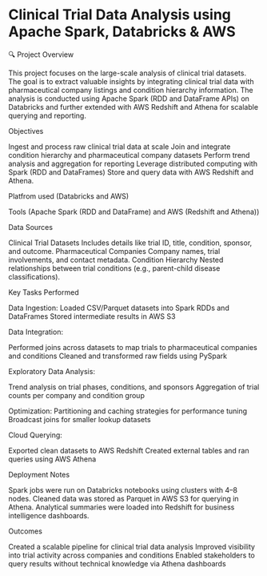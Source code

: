# Clinical Trial Data Analysis using Apache Spark, Databricks & AWS

🔍 Project Overview

This project focuses on the large-scale analysis of clinical trial datasets. The goal is to extract valuable insights by integrating clinical trial data with pharmaceutical company listings and condition hierarchy information. The analysis is conducted using Apache Spark (RDD and DataFrame APIs) on Databricks and further extended with AWS Redshift and Athena for scalable querying and reporting.
 
Objectives
 
Ingest and process raw clinical trial data at scale
Join and integrate condition hierarchy and pharmaceutical company datasets
Perform trend analysis and aggregation for reporting
Leverage distributed computing with Spark (RDD and DataFrames)
Store and query data with AWS Redshift and Athena.

Platfrom used (Databricks and AWS)

Tools (Apache Spark (RDD and DataFrame) and AWS (Redshift and Athena))

Data Sources
 
Clinical Trial Datasets
Includes details like trial ID, title, condition, sponsor, and outcome.
Pharmaceutical Companies
Company names, trial involvements, and contact metadata.
Condition Hierarchy
Nested relationships between trial conditions (e.g., parent-child disease classifications).

 Key Tasks Performed
 
Data Ingestion:
Loaded CSV/Parquet datasets into Spark RDDs and DataFrames
Stored intermediate results in AWS S3

Data Integration:

Performed joins across datasets to map trials to pharmaceutical companies and conditions
Cleaned and transformed raw fields using PySpark

Exploratory Data Analysis:

Trend analysis on trial phases, conditions, and sponsors
Aggregation of trial counts per company and condition group

Optimization:
Partitioning and caching strategies for performance tuning
Broadcast joins for smaller lookup datasets

Cloud Querying:

Exported clean datasets to AWS Redshift
Created external tables and ran queries using AWS Athena

Deployment Notes

Spark jobs were run on Databricks notebooks using clusters with 4–8 nodes.
Cleaned data was stored as Parquet in AWS S3 for querying in Athena.
Analytical summaries were loaded into Redshift for business intelligence dashboards.

Outcomes

Created a scalable pipeline for clinical trial data analysis
Improved visibility into trial activity across companies and conditions
Enabled stakeholders to query results without technical knowledge via Athena dashboards
